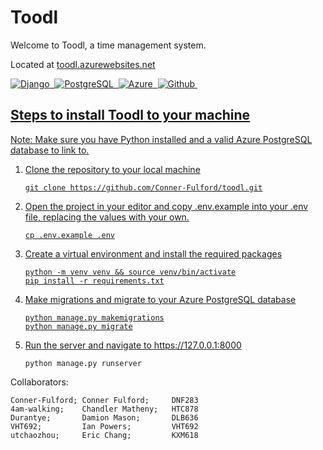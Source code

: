 # Toodl
Welcome to Toodl, a time management system.

Located at <a href="https://toodl.azurewebsites.net/">toodl.azurewebsites.net
<div>
  <img src="https://img.shields.io/badge/Django-092E20?style=for-the-badge&logo=django&logoColor=white" title="Django" alt="Django"/>&nbsp;
  <img src="https://img.shields.io/badge/PostgreSQL-316192?style=for-the-badge&logo=postgresql&logoColor=white" title="PostgreSQL" alt="PostgreSQL"/>&nbsp;
  <img src="https://img.shields.io/badge/Microsoft_Azure-0089D6?style=for-the-badge&logo=microsoft-azure&logoColor=white" title="Azure" alt="Azure"/>&nbsp;
  <img src="https://img.shields.io/badge/GitHub_Actions-2088FF?style=for-the-badge&logo=github-actions&logoColor=white" title="Github" alt="Github"/>&nbsp;
</div>

## Steps to install Toodl to your machine
Note: Make sure you have Python installed and a valid Azure PostgreSQL database to link to.
1. Clone the repository to your local machine
   ```
   git clone https://github.com/Conner-Fulford/toodl.git
   ```
2. Open the project in your editor and copy .env.example into your .env file, replacing the values with your own.
   ```
   cp .env.example .env
   ```
3. Create a virtual environment and install the required packages
   ```
   python -m venv venv && source venv/bin/activate
   pip install -r requirements.txt
   ```
4. Make migrations and migrate to your Azure PostgreSQL database
   ```
   python manage.py makemigrations
   python manage.py migrate
   ```
5. Run the server and navigate to https://127.0.0.1:8000
   ```
   python manage.py runserver
   ```

Collaborators:
```
Conner-Fulford; Conner Fulford;     DNF283
4am-walking;    Chandler Matheny;   HTC878 
Durantye;       Damion Mason;       DLB636
VHT692;         Ian Powers;         VHT692
utchaozhou;     Eric Chang;         KXM618
```
